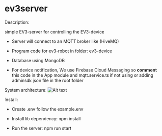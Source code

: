 # ev3server

Description:

simple EV3-server for controlling the EV3-device

- Server will connect to an MQTT broker like (HiveMQ)

- Program code for ev3-robot in folder: ev3-device 

- Database using MongoDB

- For device notification, We use Firebase Cloud Messaging so **comment** this code in the App module and mqtt.service.ts if not using or adding adminsdk json file in the root folder

System architecture:
![Alt text](file:///home/giangnt1609/Documents/system_architechture.drawio_4.png)



Install:

+ Create .env follow the example.env

+ Install lib dependency: npm install

+ Run the server: npm run start



